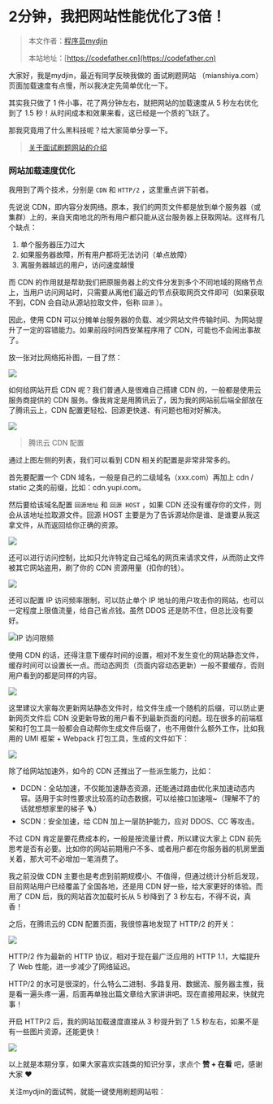 # 2分钟，我把网站性能优化了3倍！

> 本文作者：[程序员mydjin](https://yuyuanweb.feishu.cn/wiki/Abldw5WkjidySxkKxU2cQdAtnah)
>
> 本站地址：[https://codefather.cn](https://codefather.cn)

大家好，我是mydjin，最近有同学反映我做的 面试刷题网站 （mianshiya.com）页面加载速度有点慢，所以我决定先简单优化一下。

其实我只做了 1 件小事，花了两分钟左右，就把网站的加载速度从 5 秒左右优化到了 1.5 秒！从时间成本和效果来看，这已经是一个质的飞跃了。

那我究竟用了什么黑科技呢？给大家简单分享一下。

> [关于面试刷题网站的介绍](https://mp.weixin.qq.com/s?__biz=MzI1NDczNTAwMA==&mid=2247504583&idx=2&sn=bfe23c511c0f59004591d2afb2c5ea22&scene=21#wechat_redirect)

### 网站加载速度优化

我用到了两个技术，分别是 `CDN` 和 `HTTP/2` ，这里重点讲下前者。

先说说 CDN，即内容分发网络。原本，我们的网页文件都是放到单个服务器（或集群）上的，来自天南地北的所有用户都只能从这台服务器上获取网站。这样有几个缺点：

1. 单个服务器压力过大
2. 如果服务器故障，所有用户都将无法访问（单点故障）
3. 离服务器越远的用户，访问速度越慢

而 CDN 的作用就是帮助我们把原服务器上的文件分发到多个不同地域的网络节点上，当用户访问网站时，只需要从离他们最近的节点获取网页文件即可（如果获取不到，CDN 会自动从源站拉取文件，俗称 `回源` ）。

因此，使用 CDN 可以分摊单台服务器的负载、减少网站文件传输时间、为网站提升了一定的容错能力。如果前段时间西安某程序用了 CDN，可能也不会闹出事故了。

放一张对比网络拓补图，一目了然：

![](https://pic.yupi.icu/5563/202311060921910.jpeg)

如何给网站开启 CDN 呢？我们普通人是很难自己搭建 CDN 的，一般都是使用云服务商提供的 CDN 服务。像我肯定是用腾讯云了，因为我的网站前后端全部放在了腾讯云上，CDN 配置更轻松、回源更快速、有问题也相对好解决。

![](https://pic.yupi.icu/5563/202311060921608.png)

> 腾讯云 CDN 配置

通过上图左侧的列表，我们可以看到 CDN 相关的配置是非常非常多的。

首先要配置一个 CDN 域名，一般是自己的二级域名（xxx.com）再加上 cdn / static 之类的前缀，比如：cdn.yupi.com。

然后要给该域名配置 `回源地址` 和 `回源 HOST` ，如果 CDN 还没有缓存你的文件，则会从该地址拉取源文件。回源 HOST 主要是为了告诉源站你是谁、是谁要从我这拿文件，从而返回给你正确的资源。

![](https://pic.yupi.icu/5563/202311060921303.png)

还可以进行访问控制，比如只允许特定自己域名的网页来请求文件，从而防止文件被其它网站盗用，刷了你的 CDN 资源用量（扣你的钱）。

![](https://pic.yupi.icu/5563/202311060921259.png)

还可以配置 IP 访问频率限制，可以防止单个 IP 地址的用户攻击你的网站，也可以一定程度上限值流量，给自己省点钱。虽然 DDOS 还是防不住，但总比没有要好。

![](https://pic.yupi.icu/5563/202311060921906.png)IP 访问限频

使用 CDN 的话，还得注意下缓存时间的设置，相对不发生变化的网站静态文件，缓存时间可以设置长一点。而动态网页（页面内容动态更新）一般不要缓存，否则用户看到的都是同样的内容。

![](https://pic.yupi.icu/5563/202311060921384.png)

这里建议大家每次更新网站静态文件时，给文件生成一个随机的后缀，可以防止更新网页文件后 CDN 没更新导致的用户看不到最新页面的问题。现在很多的前端框架和打包工具一般都会自动帮你生成文件后缀了，也不用做什么额外工作，比如我用的 UMI 框架 + Webpack 打包工具，生成的文件如下：

![](https://pic.yupi.icu/5563/202311060921016.png)

除了给网站加速外，如今的 CDN 还推出了一些派生能力，比如：

- DCDN：全站加速，不仅能加速静态资源，还能通过路由优化来加速动态内容。适用于实时性要求比较高的动态数据，可以给接口加速哦~（理解不了的话就想想家里的梯子 🪜）
- SCDN：安全加速，给 CDN 加上一层防护能力，应对 DDOS、CC 等攻击。

不过 CDN 肯定是要花费成本的，一般是按流量计费，所以建议大家上 CDN 前先思考是否有必要。比如你的网站前期用户不多、或者用户都在你服务器的机房里面关着，那大可不必增加一笔消费了。

我之前没做 CDN 主要也是考虑到前期规模小、不值得，但通过统计分析后发现，目前网站用户已经覆盖了全国各地，还是用 CDN 好一些，给大家更好的体验。而用了 CDN 后，我的网站首次加载时长从 5 秒降到了 3 秒左右，不得不说，真香！

之后，在腾讯云的 CDN 配置页面，我很惊喜地发现了 HTTP/2 的开关：

![](https://pic.yupi.icu/5563/202311060921550.png)

HTTP/2 作为最新的 HTTP 协议，相对于现在最广泛应用的 HTTP 1.1，大幅提升了 Web 性能，进一步减少了网络延迟。

HTTP/2 的水可是很深的，什么特么二进制、多路复用、数据流、服务器主推，我是看一遍头疼一遍，后面再单独出篇文章给大家讲讲吧。现在直接用起来，快就完事！

开启 HTTP/2 后，我的网站加载速度直接从 3 秒提升到了 1.5 秒左右，如果不是有一些图片资源，还能更快！

![](https://pic.yupi.icu/5563/202311060921010.png)

以上就是本期分享，如果大家喜欢实践类的知识分享，求点个 **赞 + 在看** 吧，感谢大家 ❤️

关注mydjin的面试鸭，就能一键使用刷题网站啦：